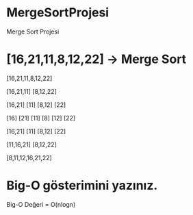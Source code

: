 # MergeSortProjesi
Merge Sort Projesi

# [16,21,11,8,12,22] -> Merge Sort 

[16,21,11,8,12,22]

[16,21,11]   [8,12,22]

[16,21] [11] [8,12] [22]

[16] [21] [11] [8] [12] [22]

[16,21] [11] [8,12] [22]

[11,16,21] [8,12,22]

[8,11,12,16,21,22]

# Big-O gösterimini yazınız. 

Big-O Değeri = O(nlogn)
